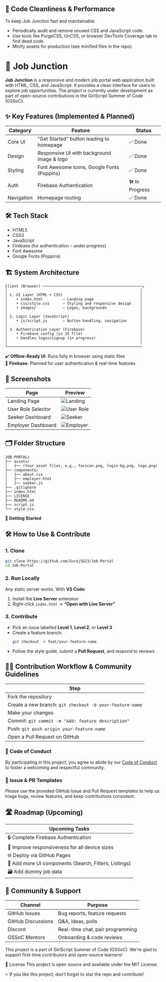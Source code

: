 ## 🧹 Code Cleanliness & Performance

To keep Job Junction fast and maintainable:
- Periodically audit and remove unused CSS and JavaScript code.
- Use tools like PurgeCSS, UnCSS, or browser DevTools Coverage tab to find dead code.
- Minify assets for production (see minified files in the repo).

# 💼 Job Junction

**Job Junction** is a responsive and modern job portal web application built with HTML, CSS, and JavaScript. It provides a clean interface for users to explore job opportunities. The project is currently under development as part of open-source contributions in the GirlScript Summer of Code (GSSoC).



## ✨ Key Features (Implemented & Planned)

| Category     | Feature                                        | Status         |
|--------------|------------------------------------------------|--------------  |
| Core UI      | "Get Started" button leading to homepage       | ✅ Done       |
| Design       | Responsive UI with background image & logo     | ✅ Done       |
| Styling      | Font Awesome icons, Google Fonts (Poppins)     | ✅ Done       |
| Auth         | Firebase Authentication                        | 🛠️ In Progress|
| Navigation   | Homepage routing                               | ✅ Done       |



## 🛠️ Tech Stack

- HTML5  
- CSS3  
- JavaScript  
- Firebase (for authentication – under progress)  
- Font Awesome  
- Google Fonts (Poppins)

## 🏗️ System Architecture

```
Client (Browser) ─────────────────────────────────────────────┐
│                                                            │
│ 1. UI Layer (HTML + CSS)                                   │
│    • index.html         – Landing page                     │
│    • css/style.css      – Styling and responsive design    │
│    • images/            – Logos, backgrounds               │
│                                                            │
│ 2. Logic Layer (JavaScript)                                │
│    • js/script.js       – Button handling, navigation      │
│                                                            │
│ 3. Authentication Layer (Firebase)                         │
│    • Firebase config (in JS file)                          │
│    • Handles login/signup (in progress)                    │
│                                                            │
└─────────────────────────────────────────────────────────────
```


✔️ **Offline-Ready UI**: Runs fully in browser using static files  
🔐 **Firebase**: Planned for user authentication & real-time features  


## 📸 Screenshots

| Page               | Preview                                                   |
|--------------------|-----------------------------------------------------------|
| Landing Page       | ![Landing](./assets/screenshots/landing-page.webp)        |
| User Role Selector | ![User Role](./assets/screenshots/user-role.webp)         |
| Seeker Dashboard   | ![Seeker](./assets/screenshots/seeker-dashboard.webp)     |
| Employer Dashboard | ![Employer](./assets/screenshots/employer-dashboard.webp) |



## 🗂️ Folder Structure

```
JOB-PORTAL/
├── assets/
│   ├── (Your asset files, e.g., favicon.png, login-bg.png, logo.png)
├── components/
│   ├── about.css
│   ├── employer.html
│   ├── seeker.js
├── .gitignore
├── index.html
├── LICENSE
├── README.md
├── script.js
└── style.css
```


**🚀 Getting Started**


## 🛠️ How to Use & Contribute

### 1. Clone

```bash
git clone https://github.com/SurajSG23/Job-Portal
cd Job-Portal
```

### 2. Run Locally

Any static server works. With **VS Code**:

1. Install the **Live Server** extension  
2. Right-click `index.html` → **“Open with Live Server”**

### 3. Contribute

- Pick an issue labelled **Level 1**, **Level 2**, or **Level 3**
- Create a feature branch:  
  ```bash
  git checkout -b feat/your-feature-name
  ```
- Follow the style guide, submit a **Pull Request**, and respond to reviews



## 🧑‍💻 Contribution Workflow & Community Guidelines

| Step                                                     |
|----------------------------------------------------------|
| Fork the repository                                      |
| Create a new branch: `git checkout -b your-feature-name` |
| Make your changes                                        |
| Commit: `git commit -m "Add: feature description"`       |
| Push: `git push origin your-feature-name`                |
| Open a Pull Request on GitHub                            |


### 📜 Code of Conduct

By participating in this project, you agree to abide by our [Code of Conduct](./CODE_OF_CONDUCT.md) to foster a welcoming and respectful community.

### 📝 Issue & PR Templates

Please use the provided GitHub Issue and Pull Request templates to help us triage bugs, review features, and keep contributions consistent.


## 🛣️ Roadmap (Upcoming)

| Upcoming Tasks                                  |
|-------------------------------------------------|
| 🔒 Complete Firebase Authentication             |
| 📱 Improve responsiveness for all device sizes  |
| 🌐 Deploy via GitHub Pages                      |
| 🧪 Add more UI components (Search, Filters, Listings) |
| 🗃️ Add dummy job data                           |



## 👥 Community & Support

| Channel            | Purpose                             |
|--------------------|-------------------------------------|
| GitHub Issues      | Bug reports, feature requests       |
| GitHub Discussions | Q&A, ideas, polls                   |
| Discord            | Real-time chat, pair programming    |
| GSSoC Mentors      | Onboarding & code reviews           |


This project is a part of GirlScript Summer of Code (GSSoC).
We're glad to support first-time contributors and open-source learners!

📄 License
This project is open source and available under the MIT License.

⭐ If you like this project, don’t forget to star the repo and contribute!





